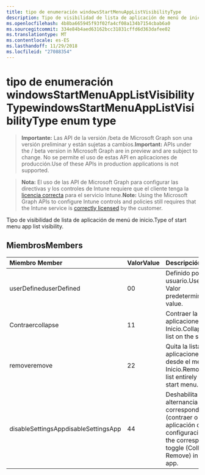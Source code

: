 ```yaml
---
title: tipo de enumeración windowsStartMenuAppListVisibilityType
description: Tipo de visibilidad de lista de aplicación de menú de inicio.
ms.openlocfilehash: 4b8ba665945f93f02fa4cf08a134b7154cbab6a0
ms.sourcegitcommit: 334e84b4aed63162bcc31831cffd6d363dafee02
ms.translationtype: MT
ms.contentlocale: es-ES
ms.lasthandoff: 11/29/2018
ms.locfileid: "27088354"
---
```

# <a name="windowsstartmenuapplistvisibilitytype-enum-type"></a><span data-ttu-id="e8211-103">tipo de enumeración windowsStartMenuAppListVisibilityType</span><span class="sxs-lookup"><span data-stu-id="e8211-103">windowsStartMenuAppListVisibilityType enum type</span></span>

> <span data-ttu-id="e8211-104">**Importante:** Las API de la versión /beta de Microsoft Graph son una versión preliminar y están sujetas a cambios.</span><span class="sxs-lookup"><span data-stu-id="e8211-104">**Important:** APIs under the / beta version in Microsoft Graph are in preview and are subject to change.</span></span> <span data-ttu-id="e8211-105">No se permite el uso de estas API en aplicaciones de producción.</span><span class="sxs-lookup"><span data-stu-id="e8211-105">Use of these APIs in production applications is not supported.</span></span>

> <span data-ttu-id="e8211-106">**Nota:** El uso de las API de Microsoft Graph para configurar las directivas y los controles de Intune requiere que el cliente tenga la [licencia correcta](https://go.microsoft.com/fwlink/?linkid=839381) para el servicio Intune.</span><span class="sxs-lookup"><span data-stu-id="e8211-106">**Note:** Using the Microsoft Graph APIs to configure Intune controls and policies still requires that the Intune service is [correctly licensed](https://go.microsoft.com/fwlink/?linkid=839381) by the customer.</span></span>

<span data-ttu-id="e8211-107">Tipo de visibilidad de lista de aplicación de menú de inicio.</span><span class="sxs-lookup"><span data-stu-id="e8211-107">Type of start menu app list visibility.</span></span>
## <a name="members"></a><span data-ttu-id="e8211-108">Miembros</span><span class="sxs-lookup"><span data-stu-id="e8211-108">Members</span></span>
|<span data-ttu-id="e8211-109">Miembro	</span><span class="sxs-lookup"><span data-stu-id="e8211-109">Member</span></span>|<span data-ttu-id="e8211-110">Valor</span><span class="sxs-lookup"><span data-stu-id="e8211-110">Value</span></span>|<span data-ttu-id="e8211-111">Descripción</span><span class="sxs-lookup"><span data-stu-id="e8211-111">Description</span></span>|
|:---|:---|:---|
|<span data-ttu-id="e8211-112">userDefined</span><span class="sxs-lookup"><span data-stu-id="e8211-112">userDefined</span></span>|<span data-ttu-id="e8211-113">0</span><span class="sxs-lookup"><span data-stu-id="e8211-113">0</span></span>|<span data-ttu-id="e8211-114">Definido por el usuario.</span><span class="sxs-lookup"><span data-stu-id="e8211-114">User defined.</span></span> <span data-ttu-id="e8211-115">Valor predeterminado.</span><span class="sxs-lookup"><span data-stu-id="e8211-115">Default value.</span></span>|
|<span data-ttu-id="e8211-116">Contraer</span><span class="sxs-lookup"><span data-stu-id="e8211-116">collapse</span></span>|<span data-ttu-id="e8211-117">1</span><span class="sxs-lookup"><span data-stu-id="e8211-117">1</span></span>|<span data-ttu-id="e8211-118">Contraer la lista de aplicaciones en el menú Inicio.</span><span class="sxs-lookup"><span data-stu-id="e8211-118">Collapse the app list on the start menu.</span></span>|
|<span data-ttu-id="e8211-119">remove</span><span class="sxs-lookup"><span data-stu-id="e8211-119">remove</span></span>|<span data-ttu-id="e8211-120">2</span><span class="sxs-lookup"><span data-stu-id="e8211-120">2</span></span>|<span data-ttu-id="e8211-121">Quita la lista de aplicaciones totalmente desde el menú Inicio.</span><span class="sxs-lookup"><span data-stu-id="e8211-121">Removes the app list entirely from the start menu.</span></span>|
|<span data-ttu-id="e8211-122">disableSettingsApp</span><span class="sxs-lookup"><span data-stu-id="e8211-122">disableSettingsApp</span></span>|<span data-ttu-id="e8211-123">4</span><span class="sxs-lookup"><span data-stu-id="e8211-123">4</span></span>|<span data-ttu-id="e8211-124">Deshabilita la alternancia correspondiente (contraer o quitar) en la aplicación de configuración.</span><span class="sxs-lookup"><span data-stu-id="e8211-124">Disables the corresponding toggle (Collapse or Remove) in the Settings app.</span></span>|





